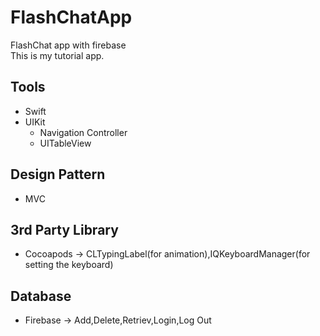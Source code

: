 # FlashChatApp
FlashChat app with firebase
<br>
This is my tutorial app.


## Tools
* Swift
* UIKit
  * Navigation Controller
  * UITableView
    
## Design Pattern
* MVC

## 3rd Party Library
* Cocoapods -> CLTypingLabel(for animation),IQKeyboardManager(for setting the keyboard)

## Database
* Firebase -> Add,Delete,Retriev,Login,Log Out

